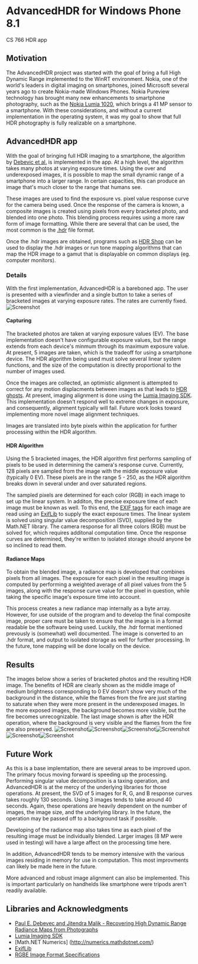 # AdvancedHDR for Windows Phone 8.1
CS 766 HDR app

## Motivation
The AdvancedHDR project was started with the goal of bring a full High Dynamic Range implemented to the WinRT environment. Nokia, one of the world's leaders in digital imaging on smartphones, joined Microsoft several years ago to create Nokia-made Windows Phones. Nokia Pureview technology has brought many new enhancements to smartphone photography, such as the [Nokia Lumia 1020](http://www.microsoft.com/en-us/mobile/phone/lumia1020/), which brings a 41 MP sensor to a smartphone. With these considerations, and without a current implementation in the operating system, it was my goal to show that full HDR photography is fully realizable on a smartphone.

## AdvancedHDR app
With the goal of bringing full HDR imaging to a smartphone, the algorithm by [Debevic et al.](http://www.pauldebevec.com/Research/HDR/debevec-siggraph97.pdf) is implemented in the app. At a high level, the algorithm takes many photos at varying exposure times. Using the over and underexposed images, it is possible to map the small dynamic range of a smartphone into a larger range. In certain capacities, this can produce an image that's much closer to the range that humans see. 

These images are used to find the exposure vs. pixel value response curve for the camera being used. Once the response of the camera is known, a composite images is created using pixels from every bracketed photo, and blended into one photo. This blending process requires using a more raw form of image formatting. While there are several that can be used, the most common is the [.hdr](http://en.wikipedia.org/wiki/RGBE_image_format) file format.

Once the .hdr images are obtained, programs such as [HDR Shop](http://www.hdrshop.com/) can be used to display the .hdr images or run tone mapping algorithms that can map the HDR image to a gamut that is displayable on common displays (eg. computer monitors).

### Details
With the first implementation, AdvancedHDR is a bareboned app. The user is presented with a viewfinder and a single button to take a series of bracketed images at varying exposure rates. The rates are currently fixed. ![Screenshot](resources/screenshot.png)

#### Capturing
The bracketed photos are taken at varying exposure values (EV). The base implementation doesn't have configurable exposure values, but the range extends from each device's minmum through its maximum exposure value. At present, 5 images are taken, which is the tradeoff for using a smartphone device. The HDR algorithm being used must solve several linear system functions, and the size of the computation is directly proportional to the number of images used. 

Once the images are collected, an optimistic alignment is attempted to correct for any motion displacments between images as that leads to [HDR ghosts](http://www.mediachance.com/hdri/help/clip0016.gif). At present, imaging alignment is done using the [Lumia Imaging SDK](http://developer.nokia.com/lumia/nokia-apis/imaging). This implementation doesn't respond well to extreme changes in exposure, and consequently, alignment typically will fail. Future work looks toward implementing more novel image alignment techniques.

Images are translated into byte pixels within the application for further processing within the HDR algorithm.

#### HDR Algorithm
Using the 5 bracketed images, the HDR algorithm first performs sampling of pixels to be used in determining the camera's response curve. Currently, 128 pixels are sampled from the image with the middle exposure value (typically 0 EV). These pixels are in the range 5 - 250, as the HDR algorithm breaks down in several under and over saturated regions.

The sampled pixels are determined for each color (RGB) in each image to set up the linear system. In additon, the precise exposure time of each image must be known as well. To this end, the [EXIF tags](http://www.exiv2.org/tags.html) for each image are read using an [ExifLib](http://www.codeproject.com/Articles/36342/ExifLib-A-Fast-Exif-Data-Extractor-for-NET) to supply the exact exposure times. The linear system is solved using singular value decomposition (SVD), supplied by the Math.NET library. The camera response for all three colors (RGB) must be solved for, which requires additonal computation time. Once the response curves are determined, they're written to isolated storage should anyone be so inclined to read them.

#### Radiance Maps
To obtain the blended image, a radiance map is developed that combines pixels from all images. The exposure for each pixel in the resulting image is computed by performing a weighted average of all pixel values from the 5 images, along with the response curve value for the pixel in question, while taking the specific image's exposure time into account.

This process creates a new radiance map internally as a byte array. However, for use outside of the program and to develop the final composite image, proper care must be taken to ensure that the image is in a format readable be the software being used. Luckily, the .hdr format mentioned prevously is (somewhat) well documented. The image is converted to an .hdr format, and output to isolated storage as well for further processing. In the future, tone mapping will be done locally on the device.

## Results
The images below show a series of bracketed photos and the resulting HDR image. The benefits of HDR are clearly shown as the middle image of medium brightness corresponding to 0 EV doesn't show very much of the background in the distance, while the flames from the fire are just starting to saturate when they were more present in the underexposed images. In the more exposed images, the background becomes more visible, but the fire becomes unrecognizable. The last image shown is after the HDR operation, where the background is very visible and the flames from the fire are also preserved.
![Screenshot](resources/fire1.jpg)![Screenshot](resources/fire2.jpg)![Screenshot](resources/fire3.jpg)![Screenshot](resources/fire4.jpg)![Screenshot](resources/fire5.jpg)![Screenshot](resources/fire_hdr.bmp)

## Future Work
As this is a base implemtation, there are several areas to be improved upon. The primary focus moving forward is speeding up the processing. Performing singular value decomposition is a taxing operation, and AdvancedHDR is at the mercy of the underlying libraries for those operations. At present, the SVD of 5 images for R, G, and B response curves takes roughly 130 seconds. Using 3 images tends to take around 40 seconds. Again, these operations are heavily dependent on the number of images, the image size, and the underlying library. In the future, the operation may be passed off to a background task if possible.

Developing of the radiance map also takes time as each pixel of the resulting image must be individually blended. Larger images (8 MP were used in testing) will have a large affect on the processing time here. 

In addition, AdvancedHDR tends to be memory intensive with the various images residing in memory for use in computation. This most improvments can likely be made here in the future.

More advanced and robust image alignment can also be implemented. This is important particularly on handhelds like smartphone were tripods aren't readily available.

## Libraries and Acknowledgments
* [Paul E. Debevec and Jitendra Malik - Recovering High Dynamic Range Radiance Maps from Photographs](http://www.pauldebevec.com/Research/HDR/debevec-siggraph97.pdf)
* [Lumia Imaging SDK](http://developer.nokia.com/lumia/nokia-apis/imaging)
* [Math.NET Numerics] (http://numerics.mathdotnet.com/)
* [ExifLib](http://www.codeproject.com/Articles/36342/ExifLib-A-Fast-Exif-Data-Extractor-for-NET)
* [RGBE Image Format Specifications](http://www.graphics.cornell.edu/online/formats/rgbe/)
